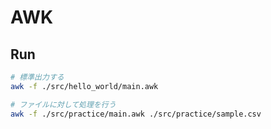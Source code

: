 AWK
===

## Run

```bash
# 標準出力する
awk -f ./src/hello_world/main.awk

# ファイルに対して処理を行う
awk -f ./src/practice/main.awk ./src/practice/sample.csv
```
